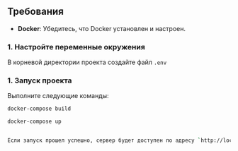 ## Требования
- **Docker**: Убедитесь, что Docker установлен и настроен.

### 1. Настройте переменные окружения
В корневой директории проекта создайте файл `.env` 



### 1. Запуск проекта
Выполните следующие команды:

```bash
docker-compose build

docker-compose up


Если запуск прошел успешно, сервер будет доступен по адресу `http://localhost:8000`
